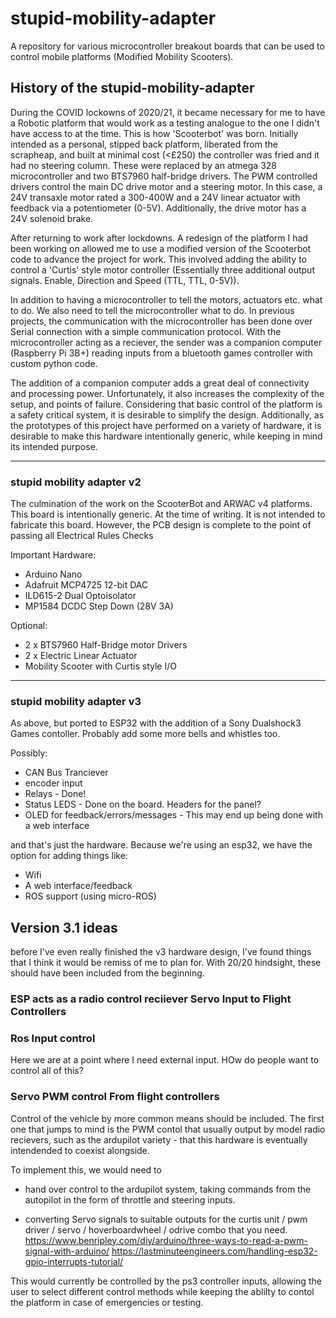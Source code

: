 # stupid-mobility-adapter

A repository for various microcontroller breakout boards that can be used to control mobile platforms (Modified Mobility Scooters).

## History of the stupid-mobility-adapter

During the COVID lockowns of 2020/21, it became necessary for me to have a Robotic platform that would work as a testing analogue to the one I didn't have access to at the time. This is how 'Scooterbot' was born. Initially intended as a personal, stipped back platform, liberated from the scrapheap, and built at minimal cost (<£250) the controller was fried and it had no steering column. These were replaced by an atmega 328 microcontroller and two BTS7960 half-bridge drivers. The PWM controlled drivers control the main DC drive motor and a steering motor. In this case, a 24V transaxle motor rated a 300-400W and a 24V linear actuator with feedback via a potentiometer (0-5V). Additionally, the drive motor has a 24V solenoid brake. 

After returning to work after lockdowns. A redesign of the platform I had been working on allowed me to use a modified version of the Scooterbot code to advance the project for work. This involved adding the ability to control a 'Curtis' style motor controller (Essentially three additional output signals. Enable, Direction and Speed (TTL, TTL, 0-5V)).

In addition to having a microcontroller to tell the motors, actuators etc. what to do. We also need to tell the microcontroller what to do. In previous projects, the communication with the microcontroller has been done over Serial connection with a simple communication protocol. With the microcontroller acting as a reciever, the sender was a companion computer (Raspberry Pi 3B+) reading inputs from a bluetooth games controller with custom python code. 

The addition of a companion computer adds a great deal of connectivity and processing power. Unfortunately, it also increases the complexity of the setup, and points of failure. Considering that basic control of the platform is a safety critical system, it is desirable to simplify the design. Additionally, as the prototypes of this project have performed on a variety of hardware, it is desirable to make this hardware intentionally generic, while keeping in mind its intended purpose.

---

### stupid mobility adapter v2 

The culmination of the work on the ScooterBot and ARWAC v4 platforms. This board is intentionally generic. 
At the time of writing. It is not intended to fabricate this board. However, the PCB design is complete to the point of passing all Electrical Rules Checks

Important Hardware:

- Arduino Nano
- Adafruit MCP4725 12-bit DAC
- ILD615-2 Dual Optoisolator
- MP1584 DCDC Step Down (28V 3A)

Optional:

- 2 x BTS7960 Half-Bridge motor Drivers
- 2 x Electric Linear Actuator
- Mobility Scooter with Curtis style I/O

---

### stupid mobility adapter v3

As above, but ported to ESP32 with the addition of a Sony Dualshock3 Games contoller. Probably add some more bells and whistles too. 

Possibly:
- CAN Bus Tranciever
- encoder input
- Relays - Done!
- Status LEDS - Done on  the board. Headers for the panel?
- OLED for feedback/errors/messages - This may end up being done with a web interface

and that's just the hardware. Because we're using an esp32, we have the option for adding things like:

- Wifi
- A web interface/feedback
- ROS support (using micro-ROS)

## Version 3.1 ideas

before I've even really finished the v3 hardware design, I've found things that I think it would be remiss of me to plan for. With 20/20 hindsight, these should have been included from the beginning.

### ESP acts as a radio control reciiever Servo Input to Flight Controllers

### Ros Input control

Here we are at a point where I need external input. HOw do people want to control all of this?

### Servo PWM control From flight controllers

Control of the vehicle by more common means should be included. The first one that jumps to mind is the PWM contol that usually output by model radio recievers,
such as the ardupilot variety - that this hardware is eventually intendended to coexist alongside.

To implement this, we would need to 

- hand over control to the ardupilot system, taking commands from the autopilot in the form of throttle and steering inputs. 

- converting Servo signals to suitable outputs for the curtis unit / pwm driver / servo / hoverboardwheel / odrive combo that you need. 
https://www.benripley.com/diy/arduino/three-ways-to-read-a-pwm-signal-with-arduino/
https://lastminuteengineers.com/handling-esp32-gpio-interrupts-tutorial/

This would currently be controlled by the ps3 controller inputs, allowing the user to select different control methods while keeping the ablilty to contol the platform in case of emergencies or testing. 
